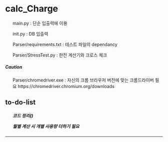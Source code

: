 # calc_Charge
<ul>main.py : 단순 입출력에 이용</ul>
<ul>init.py : DB 입출력</ul>
<ul>Parser/requirements.txt : 테스트 파일의 dependancy</ul>
<ul>Parser/StressTest.py : 한전 계산기와 크로스 체크</ul>
<h5>Caution</h5>
<ul>Parser/chromedriver.exe : 자신의 크롬 브라우저 버전에 맞는 크롬드라이버 필요 https://chromedriver.chromium.org/downloads</ul>

<h2>to-do-list</h2>
<h5>
<ul>코드 정리()</ul>
<ul>월별 계산 시  개별 사용량 더하기 필요</ul>
<ul></ul>
<ul></ul>
</h5>
<hr>